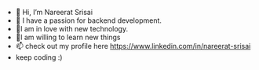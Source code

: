 - 👋 Hi, I’m Nareerat Srisai
- 👀 I have a passion for backend development. 
- 🌱I am in love with new technology.
- 💞I am willing to learn new things
- 📫 check out my profile here https://www.linkedin.com/in/nareerat-srisai 
- keep coding :)


<!---
nareerat2530/nareerat2530 is a ✨ special ✨ repository because its `README.md` (this file) appears on your GitHub profile.
You can click the Preview link to take a look at your changes.
--->

